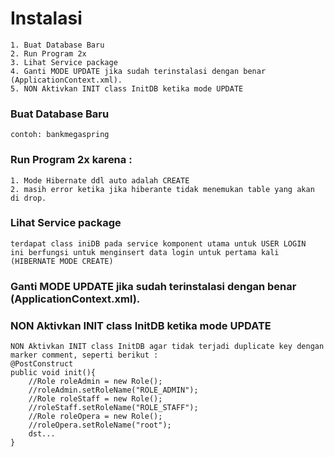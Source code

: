 # Instalasi
	1. Buat Database Baru
	2. Run Program 2x
	3. Lihat Service package
	4. Ganti MODE UPDATE jika sudah terinstalasi dengan benar (ApplicationContext.xml).
	5. NON Aktivkan INIT class InitDB ketika mode UPDATE
	
### Buat Database Baru 
	contoh: bankmegaspring	

### Run Program 2x karena :
	1. Mode Hibernate ddl auto adalah CREATE
	2. masih error ketika jika hiberante tidak menemukan table yang akan di drop.

### Lihat Service package 
	terdapat class iniDB pada service komponent utama untuk USER LOGIN
	ini berfungsi untuk menginsert data login untuk pertama kali (HIBERNATE MODE CREATE)
	
### Ganti MODE UPDATE jika sudah terinstalasi dengan benar (ApplicationContext.xml).

###	NON Aktivkan INIT class InitDB ketika mode UPDATE 
	NON Aktivkan INIT class InitDB agar tidak terjadi duplicate key dengan marker comment, seperti berikut :
	@PostConstruct
	public void init(){
		//Role roleAdmin = new Role();
		//roleAdmin.setRoleName("ROLE_ADMIN");
		//Role roleStaff = new Role();
		//roleStaff.setRoleName("ROLE_STAFF");
		//Role roleOpera = new Role();
		//roleOpera.setRoleName("root");
		dst...
	}

